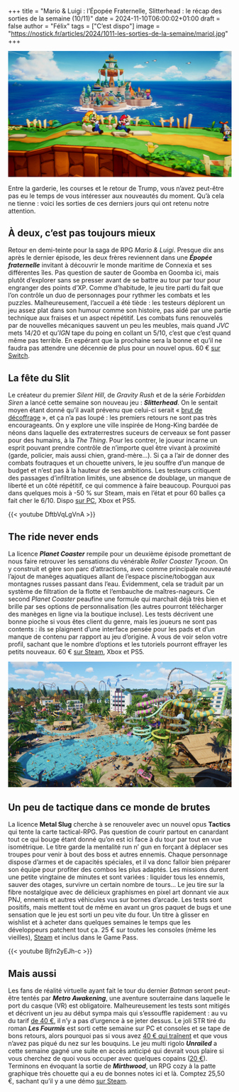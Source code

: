 +++
title = "Mario & Luigi : l’Épopée Fraternelle, Slitterhead : le récap des sorties de la semaine (10/11)"
date = 2024-11-10T06:00:02+01:00
draft = false
author = "Félix"
tags = ["C’est dispo"]
image = "https://nostick.fr/articles/2024/1011-les-sorties-de-la-semaine/mariol.jpg"
+++

![Le jeu Mario & Luigi : l’Épopée Fraternelle](mariol.jpg "C’est mignon, mais ça rame")

Entre la garderie, les courses et le retour de Trump, vous n’avez peut-être pas eu le temps de vous intéresser aux nouveautés du moment. Qu’à cela ne tienne : voici les sorties de ces derniers jours qui ont retenu notre attention.

## À deux, c’est pas toujours mieux

Retour en demi-teinte pour la saga de RPG *Mario & Luigi*. Presque dix ans après le dernier épisode, les deux frères reviennent dans une ***Épopée fraternelle*** invitant à découvrir le monde maritime de Connexia et ses différentes îles. Pas question de sauter de Goomba en Goomba ici, mais plutôt d’explorer sans se presser avant de se battre au tour par tour pour engranger des points d’XP. Comme d’habitude, le jeu tire parti du fait que l’on contrôle un duo de personnages pour rythmer les combats et les puzzles. Malheureusement, l’accueil a été tiède : les testeurs déplorent un jeu assez plat dans son humour comme son histoire, pas aidé par une partie technique aux fraises et un aspect répétitif. Les combats funs renouvelés par de nouvelles mécaniques sauvent un peu les meubles, mais quand *JVC* mets 14/20 et qu’*IGN* tape du poing en collant un 5/10, c’est que c’est quand même pas terrible. En espérant que la prochaine sera la bonne et qu’il ne faudra pas attendre une décennie de plus pour un nouvel opus. 60 € [sur Switch](https://www.nintendo.com/fr-fr/Jeux/Jeux-Nintendo-Switch/Mario-Luigi-L-epopee-fraternelle-2590264.html).

## La fête du Slit

Le créateur du premier *Silent Hill*, de *Gravity Rush* et de la série *‌Forbidden Siren* a lancé cette semaine son nouveau jeu : ***Slitterhead***. On le sentait moyen étant donné qu’il avait prévenu que celui-ci serait « [brut de décoffrage](https://www.videogameschronicle.com/news/toyama-says-like-silent-hill-slitterhead-will-be-rough-around-the-edges/) », et ça n’a pas loupé : les premiers retours ne sont pas très encourageants. On y explore une ville inspirée de Hong-King bardée de néons dans laquelle des extraterrestres suceurs de cerveaux se font passer pour des humains, à la *The Thing*. Pour les contrer, le joueur incarne un esprit pouvant prendre contrôle de n’importe quel être vivant à proximité (garde, policier, mais aussi chien, grand-mère…). Si ça a l’air de donner des combats foutraques et un chouette univers, le jeu souffre d’un manque de budget et n’est pas à la hauteur de ses ambitions. Les testeurs critiquent des passages d’infiltration limités, une absence de doublage, un manque de liberté et un côté répétitif, ce qui commence à faire beaucoup. Pourquoi pas dans quelques mois à -50 % sur Steam, mais en l’état et pour 60 balles ça fait cher le 6/10. Dispo [sur PC](https://store.steampowered.com/app/2631250/Slitterhead/), Xbox et PS5. 

{{< youtube DftbVqLgVnA >}} 

## The ride never ends

La licence ***Planet Coaster*** rempile pour un deuxième épisode promettant de nous faire retrouver les sensations du vénérable *Roller Coaster Tycoon*. On y construit et gère son parc d’attractions, avec comme principale nouveauté l’ajout de manèges aquatiques allant de l’espace piscine/toboggan aux montagnes russes passant dans l’eau. Évidemment, cela se traduit par un système de filtration de la flotte et l’embauche de maîtres-nageurs. Ce second *Planet Coaster* peaufine une formule qui marchait déjà très bien et brille par ses options de personnalisation (les autres pourront télécharger des manèges en ligne via la boutique incluse). Les tests décrivent une bonne pioche si vous êtes client du genre, mais les joueurs ne sont pas contents : ils se plaignent d’une interface pensée pour les pads et d’un manque de contenu par rapport au jeu d’origine. À vous de voir selon votre profil, sachant que le nombre d’options et les tutoriels pourront effrayer les petits nouveaux. 60 € [sur Steam](https://store.steampowered.com/app/2688950/Planet_Coaster_2/), Xbox et PS5.

![Le jeu Planet Coaster](planet.jpg "Un nouveau jour sur lève sur Aqua-Landes, le parc préféré des habitants de Mont-de-Marsan")

##  Un peu de tactique dans ce monde de brutes

La licence **Metal Slug** cherche à se renouveler avec un nouvel opus **Tactics** qui tente la carte tactical-RPG. Pas question de courir partout en canardant tout ce qui bouge étant donné qu’on est ici face à du tour par tout en vue isométrique. Le titre garde la mentalité run n’ gun en forçant à déplacer ses troupes pour venir à bout des boss et autres ennemis. Chaque personnage dispose d’armes et de capacités spéciales, et il va donc falloir bien préparer son équipe pour profiter des combos les plus adaptés. Les missions durent une petite vingtaine de minutes et sont variées : liquider tous les ennemis, sauver des otages, survivre un certain nombre de tours… Le jeu tire sur la fibre nostalgique avec de délicieux graphismes en pixel art donnant vie aux PNJ, ennemis et autres véhicules vus sur bornes d’arcade. Les tests sont positifs, mais mettent tout de même en avant un gros paquet de bugs et une sensation que le jeu est sorti un peu vite du four. Un titre à glisser en wishlist et à acheter dans quelques semaines le temps que les développeurs patchent tout ça. 25 € sur toutes les consoles (même les vieilles), [Steam](https://store.steampowered.com/app/1590760/Metal_Slug_Tactics/) et inclus dans le Game Pass.

{{< youtube Bjfn2yEJh-c >}} 

## Mais aussi

Les fans de réalité virtuelle ayant fait le tour du dernier *Batman* seront peut-être tentés par ***Metro Awakening***, une aventure souterraine dans laquelle le port du casque (VR) est obligatoire. Malheureusement les tests sont mitigés et décrivent un jeu au début sympa mais qui s’essouffle rapidement : au vu du tarif [de 40 €](https://store.steampowered.com/app/2669410/Metro_Awakening/), il n’y a pas d’urgence à se jeter dessus. Le joli STR tiré du roman ***Les Fourmis*** est sorti cette semaine sur PC et consoles et se tape de bons retours, alors pourquoi pas si vous avez [40 € qui traînent](https://store.steampowered.com/app/2287330/Les_Fourmis/?l=french) et que vous n’avez pas piqué du nez sur les bouquins. Le jeu multi rigolo ***‌Unrailed*** a cette semaine gagné une suite en accès anticipé qui devrait vous plaire si vous cherchez de quoi vous occuper avec quelques copains ([20 €](https://store.steampowered.com/app/2211170/Unrailed_2_Back_on_Track/?curator_clanid=42040139)). Terminons en évoquant la sortie de ***Mirthwood***, un RPG cozy à la patte graphique très chouette qui a eu de bonnes notes ici et là. Comptez 25,50 €, sachant qu’il y a une démo [sur Steam](https://store.steampowered.com/app/2272900/Mirthwood/).
